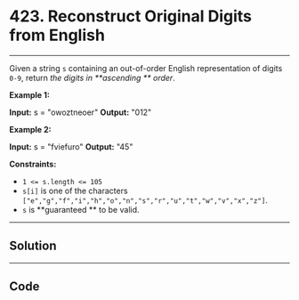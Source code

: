 # 423. Reconstruct Original Digits from English

---

Given a string `s` containing an out-of-order English representation of digits `0-9`, return _the digits in **ascending ** order_.

 

**Example 1:**


**Input:** s = "owoztneoer"
**Output:** "012"


**Example 2:**


**Input:** s = "fviefuro"
**Output:** "45"


 

**Constraints:**

  * `1 <= s.length <= 105`
  * `s[i]` is one of the characters `["e","g","f","i","h","o","n","s","r","u","t","w","v","x","z"]`.
  * `s` is **guaranteed ** to be valid.

---

## Solution



---

## Code
```python


```
